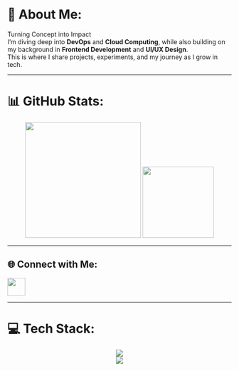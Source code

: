 # 💫 About Me:
Turning Concept into Impact  
I’m diving deep into **DevOps** and **Cloud Computing**, while also building on my background in **Frontend Development** and **UI/UX Design**.  
This is where I share projects, experiments, and my journey as I grow in tech.  

---

# 📊 GitHub Stats:
<p align="center">
  <img src="https://github-readme-stats.vercel.app/api/top-langs/?username=Ced4Codes&theme=tokyonight&hide_border=false&layout=compact" height="260px"/>
  <img src="https://nirzak-streak-stats.vercel.app/?user=Ced4Codes&theme=tokyonight&hide_border=false" height="160px"/>
</p>

---

## 🌐 Connect with Me:
<p align="left">
  <a href="https://linkedin.com/in/paclicedric" target="_blank">
    <img src="https://skillicons.dev/icons?i=linkedin" height="40"/>
  </a>
</p>

---

# 💻 Tech Stack:
<p align="center">
  <img src="https://skillicons.dev/icons?i=html,css,js,python,php,bash,powershell,docker,aws,fastapi,express,tailwind,figma" /><br/>
  <img src="https://skillicons.dev/icons?i=wordpress,apache,mysql,mongodb,postgres,arduino,postman,notion,powerbi" />
</p>



